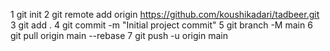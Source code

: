 1 git init
2 git remote add origin https://github.com/koushikadari/tadbeer.git
3 git add .
4 git commit -m "Initial project commit"
5 git branch -M main
6 git pull origin main --rebase
7 git push -u origin main
